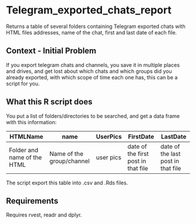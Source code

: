 # Telegram_exported_chats_report
Returns a table of several folders containing Telegram exported chats with HTML files addresses, name of the chat, first and last date of each file.

## Context - Initial Problem
If you export telegram chats and channels, you save it in multiple places and drives, and get lost about which chats and which groups did you already exported, with which scope of time each one has, this can be a script for you.

## What this R script does
You put a list of folders/directories to be searched, and get a data frame with this information:

|HTMLName|name|UserPics|FirstDate|LastDate|
|---|---|---|---|---|
|Folder and name of the HTML| Name of the group/channel | user pics | date of the first post in that file | date of the last post in that file|

The script export this table into .csv and .Rds files.

## Requirements
Requires rvest, readr and dplyr.

